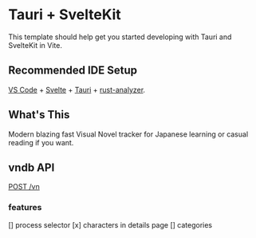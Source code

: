 # Tauri + SvelteKit

This template should help get you started developing with Tauri and SvelteKit in Vite.

## Recommended IDE Setup

[VS Code](https://code.visualstudio.com/) + [Svelte](https://marketplace.visualstudio.com/items?itemName=svelte.svelte-vscode) + [Tauri](https://marketplace.visualstudio.com/items?itemName=tauri-apps.tauri-vscode) + [rust-analyzer](https://marketplace.visualstudio.com/items?itemName=rust-lang.rust-analyzer).

## What's This
Modern blazing fast Visual Novel tracker for Japanese learning or casual reading if you want.

## vndb API

[POST /vn](https://api.vndb.org/kana#post-vn)

### features
[] process selector
[x] characters in details page
[] categories
